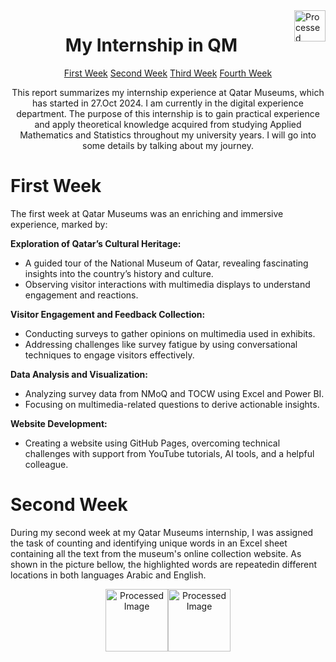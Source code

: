 <img src="https://i.ibb.co/kJ99gXz/qm-car-logo-0-0-1.png" align="right" alt="Processed Image" height="50" width="auto"  >
<html>
<body>
  <h1  align="center">My Internship in QM </h1>
  <p align="center" > <a href="#W1">First Week</a>     <a href="#W2">Second Week</a>     <a href="#W3">Third Week</a>     <a href="#W4">Fourth Week</a> </p>
  

<p align="center">This report summarizes my internship experience at Qatar Museums, which has started in 27.Oct 2024. I am currently in the digital experience department. The purpose of this internship is to gain practical experience and apply theoretical knowledge acquired from studying Applied Mathematics and Statistics throughout my university years. I will go into some details by talking about my journey.</p>
  
<h1  align="Left" id="W1">First Week</h1>
<p>The first week at Qatar Museums was an enriching and immersive experience, marked by:</p>

<p><b>Exploration of Qatar’s Cultural Heritage:</b></p>
<ul>
  <li>	A guided tour of the National Museum of Qatar, revealing fascinating insights into the country’s history and culture.</li>
  <li>	Observing visitor interactions with multimedia displays to understand engagement and reactions.</li>
</ul>
<p><b>Visitor Engagement and Feedback Collection:</b></p>
<ul>
  <li>	Conducting surveys to gather opinions on multimedia used in exhibits.</li>
  <li>	Addressing challenges like survey fatigue by using conversational techniques to engage visitors effectively.</li>
</ul>
<p><b>Data Analysis and Visualization:</b></p>
<ul>
  <li>	Analyzing survey data from NMoQ and TOCW using Excel and Power BI.</li>
  <li>	Focusing on multimedia-related questions to derive actionable insights.</li>
</ul>
<p><b>Website Development:</b></p>
<ul>
  <li>	Creating a website using GitHub Pages, overcoming technical challenges with support from YouTube tutorials, AI tools, and a helpful colleague.</li>
</ul>

<h1 align="Left" id="W2"> Second Week </h1>
<p>During my second week at my Qatar Museums internship, I was assigned the task of counting and identifying unique words in an Excel sheet containing all the text from the museum's online collection website. As shown in the picture bellow, the highlighted words are repeatedin different locations in both languages Arabic and English.</p>
<p align="center" ><img align="Center" alt="Processed Image" height="100" width="auto" src="https://i.ibb.co/M9Wx8JS/Screenshot-2024-11-12-085434.png"  ><img  align="Center" alt="Processed Image" height="100" width="auto" src="https://i.ibb.co/7N5KMJN/Screenshot-2024-11-12-093819.png"></p>



</body>
</html>






